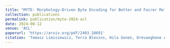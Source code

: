 ```yaml
---
title: "MYTE: Morphology-Driven Byte Encoding for Better and Fairer Multilingual Language Modeling"
collection: publications
permalink: publication/myte-2024-acl
date: 2024-08-12
venue: 'ACL'
paperurl: 'https://arxiv.org/pdf/2403.10691'
citation: 'Tomasz Limisiewicz, Terra Blevins, Hila Gonen, Orevaoghene Ahia and  Luke Zettlemoyer (2024). &quot;MYTE: Morphology-Driven Byte Encoding for Better and Fairer Multilingual Language Modeling&quot;<i>ACL 2024</i>.' 
---
```

